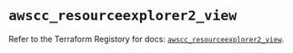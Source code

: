 # `awscc_resourceexplorer2_view`

Refer to the Terraform Registory for docs: [`awscc_resourceexplorer2_view`](https://registry.terraform.io/providers/hashicorp/awscc/0.70.0/docs/resources/resourceexplorer2_view).
